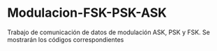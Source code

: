 # Modulacion-FSK-PSK-ASK
Trabajo de comunicación de datos de modulación ASK, PSK y FSK. Se mostrarán los códigos correspondientes 

